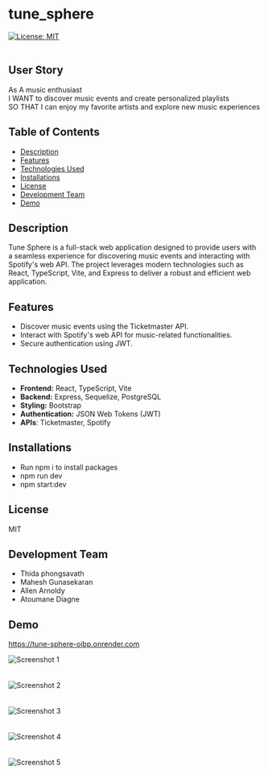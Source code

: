 # tune_sphere
[![License: MIT](https://img.shields.io/badge/License-MIT-yellow.svg)](https://opensource.org/licenses/MIT)
<br><br>


## User Story
As A music enthusiast<br>
I WANT to discover music events and create personalized playlists <br>
SO THAT I can enjoy my favorite artists and explore new music experiences<br>

## Table of Contents
- [Description](#description)
- [Features](#features)
- [Technologies Used](#technologies-used)
- [Installations](#installations)
- [License](#license)
- [Development Team](#development-team)
- [Demo](#demo)<br>




## Description 
Tune Sphere is a full-stack web application designed to provide users with a seamless experience for discovering music events and interacting with Spotify's web API. The project leverages modern technologies such as React, TypeScript, Vite, and Express to deliver a robust and efficient web application.

## Features
- Discover music events using the Ticketmaster API.
- Interact with Spotify's web API for music-related functionalities.
- Secure authentication using JWT.
 
 ## Technologies Used
- **Frontend:** React, TypeScript, Vite
- **Backend:** Express, Sequelize, PostgreSQL
- **Styling:** Bootstrap
- **Authentication:** JSON Web Tokens (JWT)
- **APIs**: Ticketmaster, Spotify

## Installations
- Run npm i to install packages
- npm run dev
- npm start:dev

## License
MIT

## Development Team
- Thida phongsavath
- Mahesh Gunasekaran
- Allen Arnoldy
- Atoumane Diagne

## Demo
https://tune-sphere-oibp.onrender.com
<br>

![Screenshot 1](client/dist/screenshot1.png)<br><br><br>
![Screenshot 2](client/dist/screenshot2.png)<br><br><br>
![Screenshot 3](client/dist/screenshot3.png)<br><br><br>
![Screenshot 4](client/dist/screenshot4.png)<br><br><br>
![Screenshot 5](client/dist/screenshot5.png)